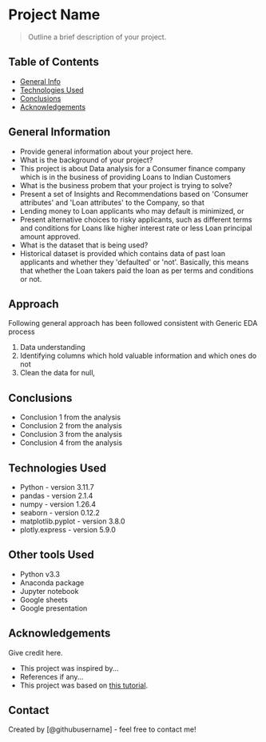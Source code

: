 # Project Name
> Outline a brief description of your project.


## Table of Contents
* [General Info](#general-information)
* [Technologies Used](#technologies-used)
* [Conclusions](#conclusions)
* [Acknowledgements](#acknowledgements)

<!-- You can include any other section that is pertinent to your problem -->

## General Information
- Provide general information about your project here.
- What is the background of your project?
- This project is about Data analysis for a Consumer finance company which is in the business of providing Loans to Indian Customers
- What is the business probem that your project is trying to solve?
- Present a set of Insights and Recommendations based on 'Consumer attributes' and 'Loan attributes' to the Company, so that 
- Lending money to Loan applicants who may default is minimized, or 
- Present alternative choices to risky applicants, such as different terms and conditions for Loans like higher interest rate or less Loan principal amount approved.
- What is the dataset that is being used?
- Historical dataset is provided which contains data of past loan applicants and whether they 'defaulted' or 'not'.
Basically, this means that whether the Loan takers paid the loan as per terms and conditions or not.

## Approach
Following general approach has been followed consistent with Generic EDA process
1. Data understanding
2. Identifying columns which hold valuable information and which ones do not
3. Clean the data for null, 
<!-- You don't have to answer all the questions - just the ones relevant to your project. -->

## Conclusions
- Conclusion 1 from the analysis
- Conclusion 2 from the analysis
- Conclusion 3 from the analysis
- Conclusion 4 from the analysis

<!-- You don't have to answer all the questions - just the ones relevant to your project. -->


## Technologies Used
- Python - version 3.11.7
- pandas - version 2.1.4
- numpy  - version 1.26.4
- seaborn - version 0.12.2
- matplotlib.pyplot - version 3.8.0
- plotly.express - version 5.9.0

## Other tools Used
- Python v3.3
- Anaconda package
- Jupyter notebook
- Google sheets
- Google presentation

<!-- As the libraries versions keep on changing, it is recommended to mention the version of library used in this project -->

## Acknowledgements
Give credit here.
- This project was inspired by...
- References if any...
- This project was based on [this tutorial](https://www.example.com).


## Contact
Created by [@githubusername] - feel free to contact me!


<!-- Optional -->
<!-- ## License -->
<!-- This project is open source and available under the [... License](). -->

<!-- You don't have to include all sections - just the one's relevant to your project -->
